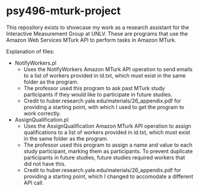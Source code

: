 # psy496-mturk-project
This repository exists to showcase my work as a research assistant for the Interactive Measurement Group at UNLV.
These are programs that use the Amazon Web Services MTurk API to perform tasks in Amazon MTurk.

Explanation of files:
* NotifyWorkers.pl
  * Uses the NotifyWorkers Amazon MTurk API operation to send emails to a list of workers provided in id.txt, which must exist in the        same folder as the program.
  * The professor used this program to ask past MTurk study participants if they would like to participate in future studies.
  * Credit to huber.research.yale.edu/materials/26_appendix.pdf for providing a starting point, with which I used to get the program to      work correctly.
* AssignQualification.pl
  * Uses the AssignQualification Amazon MTurk API operation to assign qualifications to a list of workers provided in id.txt, which must     exist in the same folder as the program.
  * The professor used this program to assign a name and value to each study participant, marking them as participants.  To prevent          duplicate participants in future studies, future studies required workers that did not have this.
  * Credit to huber.research.yale.edu/materials/26_appendix.pdf for providing a starting point, which I changed to accomodate a different     API call.
